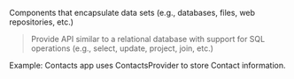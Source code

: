 

Components that encapsulate data sets (e.g., databases, files, web repositories, etc.)
>	Provide API similar to a relational database with support for SQL operations (e.g., select, update, project, join, etc.)

Example: Contacts app uses ContactsProvider to store Contact information.

